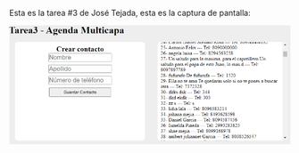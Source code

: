 Esta es la tarea #3 de José Tejada, esta es la captura de pantalla:

![Mi captura de pantalla](tarea3.PNG)